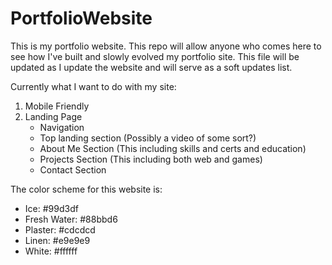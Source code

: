 # PortfolioWebsite
This is my portfolio website. This repo will allow anyone who comes here to see how I've built and slowly evolved my portfolio site. 
This file will be updated as I update the website and will serve as a soft updates list.


Currently what I want to do with my site:
1. Mobile Friendly
2. Landing Page
    - Navigation
    - Top landing section (Possibly a video of some sort?)
    - About Me Section (This including skills and certs and education)
    - Projects Section (This including both web and games)
    - Contact Section
    
The color scheme for this website is:
 - Ice: #99d3df
 - Fresh Water: #88bbd6
 - Plaster: #cdcdcd
 - Linen: #e9e9e9
 - White: #ffffff
